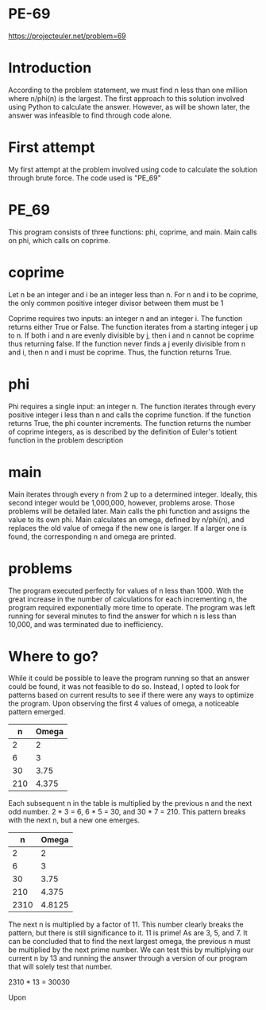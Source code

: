 # PE-69
https://projecteuler.net/problem=69

# Introduction
According to the problem statement, we must find n less than one million where n/phi(n) is the largest. The first approach to this solution involved using Python to calculate the answer. However, as will be shown later, the answer was infeasible to find through code alone.

# First attempt

My first attempt at the problem involved using code to calculate the solution through brute force. The code used is "PE_69"

# PE_69

This program consists of three functions: phi, coprime, and main. Main calls on phi, which calls on coprime.

# coprime

Let n be an integer and i be an integer less than n. For n and i to be coprime, the only common positive integer divisor between them must be 1

Coprime requires two inputs: an integer n and an integer i. The function returns either True or False. The function iterates from a starting integer j up to n. If both i and n are evenly divisible by j, then i and n cannot be coprime thus returning false. If the function never finds a j evenly divisible from n and i, then n and i must be coprime. Thus, the function returns True.

# phi

Phi requires a single input: an integer n. The function iterates through every positive integer i less than n and calls the coprime function. If the function returns True, the phi counter increments. The function returns the number of coprime integers, as is described by the definition of Euler's totient function in the problem description

# main
Main iterates through every n from 2 up to a determined integer. Ideally, this second integer would be 1,000,000, however, problems arose. Those problems will be detailed later. Main calls the phi function and assigns the value to its own phi. Main calculates an omega, defined by n/phi(n), and replaces the old value of omega if the new one is larger. If a larger one is found, the corresponding n and omega are printed.


# problems

The program executed perfectly for values of n less than 1000. With the great increase in the number of calculations for each incrementing n, the program required exponentially more time to operate. The program was left running for several minutes to find the answer for which n is less than 10,000, and was terminated due to inefficiency.

# Where to go?

While it could be possible to leave the program running so that an answer could be found, it was not feasible to do so. Instead, I opted to look for patterns based on current results to see if there were any ways to optimize the program. Upon observing the first 4 values of omega, a noticeable pattern emerged. 

|  n  | Omega |
|-----|-------|
|  2  |   2   |
|  6  |   3   |
| 30  |  3.75 |
|210  |4.375  |

Each subsequent n in the table is multiplied by the previous n and the next odd number. 2 * 3 = 6, 6 * 5 = 30, and 30 * 7 = 210. This pattern breaks with the next n, but a new one emerges.

|  n  | Omega |
|-----|-------|
|  2  |   2   |
|  6  |   3   |
| 30  |  3.75 |
|210  |4.375  |
|2310|4.8125|

The next n is multiplied by a factor of 11. This number clearly breaks the pattern, but there is still significance to it. 11 is prime! As are 3, 5, and 7. It can be concluded that to find the next largest omega, the previous n must be multiplied by the next prime number. We can test this by multiplying our current n by 13 and running the answer through a version of our program that will solely test that number. 

2310 * 13 = 30030

Upon
